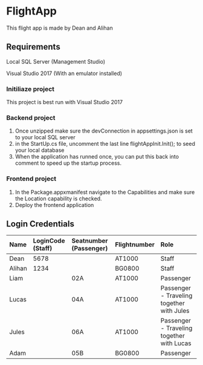 # FlightApp
This flight app is made by Dean and Alihan
## Requirements

Local SQL Server (Management Studio)

Visual Studio 2017 (With an emulator installed)

### Initiliaze project

This project is best run with Visual Studio 2017

### Backend project

1) Once unzipped make sure the devConnection in appsettings.json is set to your local SQL server
2) in the StartUp.cs file, uncomment the last line flightAppInit.Init(); to seed your local database
3) When the application has runned once, you can put this back into comment to speed up the startup process.


### Frontend project

1) In the Package.appxmanifest navigate to the Capabilities and make sure the Location capability is checked.
2) Deploy the frontend application 


## Login Credentials

| Name    | LoginCode (Staff) | Seatnumber (Passenger)    | Flightnumber                        | Role                               |
| :---     | :---     | :---        | :---                   | :---                                |
| Dean | 5678 | | AT1000 | Staff |
| Alihan | 1234 | | BG0800 | Staff |
| Liam | | 02A | AT1000 | Passenger |
| Lucas | | 04A | AT1000 | Passenger - Traveling together with Jules |
| Jules | | 06A | AT1000 | Passenger - Traveling together with Lucas |
| Adam | | 05B | BG0800 | Passenger |


